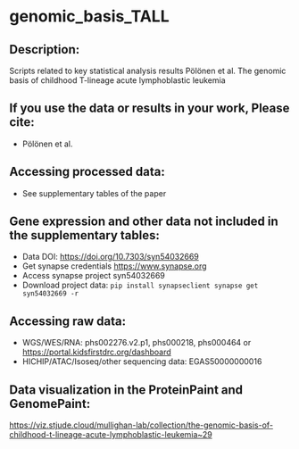# genomic_basis_TALL

## Description:
Scripts related to key statistical analysis results Pölönen et al. The genomic basis of childhood T-lineage acute lymphoblastic leukemia

## If you use the data or results in your work, Please cite:
- Pölönen et al. 

## Accessing processed data:
- See supplementary tables of the paper

## Gene expression and other data not included in the supplementary tables:
- Data DOI: https://doi.org/10.7303/syn54032669
- Get synapse credentials https://www.synapse.org
- Access synapse project syn54032669
- Download project data:
		```
		pip install synapseclient
		synapse get syn54032669 -r
		```
## Accessing raw data:
- WGS/WES/RNA: phs002276.v2.p1, phs000218, phs000464 or https://portal.kidsfirstdrc.org/dashboard
- HICHIP/ATAC/Isoseq/other sequencing data: EGAS50000000016

## Data visualization in the ProteinPaint and GenomePaint:
https://viz.stjude.cloud/mullighan-lab/collection/the-genomic-basis-of-childhood-t-lineage-acute-lymphoblastic-leukemia~29


